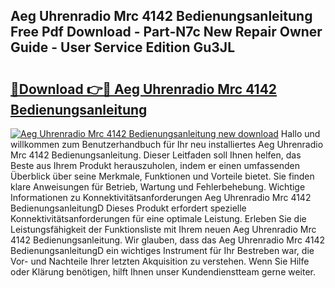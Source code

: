 ## Aeg Uhrenradio Mrc 4142 Bedienungsanleitung Free Pdf Download - Part-N7c New Repair Owner Guide - User Service Edition Gu3JL

# <h2><a href="http://df15u1.blite.top/?on=Aeg+Uhrenradio+Mrc+4142+Bedienungsanleitung">🔗Download 👉🔴 Aeg Uhrenradio Mrc 4142 Bedienungsanleitung</a></h2>

[![Aeg Uhrenradio Mrc 4142 Bedienungsanleitung new download](https://i.imgur.com/lujVjoI.png)](http://df15u1.blite.top/?on=Aeg+Uhrenradio+Mrc+4142+Bedienungsanleitung)
Hallo und willkommen zum Benutzerhandbuch für Ihr neu installiertes Aeg Uhrenradio Mrc 4142 Bedienungsanleitung. Dieser Leitfaden soll Ihnen helfen, das Beste aus Ihrem Produkt herauszuholen, indem er einen umfassenden Überblick über seine Merkmale, Funktionen und Vorteile bietet. Sie finden klare Anweisungen für Betrieb, Wartung und Fehlerbehebung. Wichtige Informationen zu Konnektivitätsanforderungen Aeg Uhrenradio Mrc 4142 BedienungsanleitungD Dieses Produkt erfordert spezielle Konnektivitätsanforderungen für eine optimale Leistung. Erleben Sie die Leistungsfähigkeit der Funktionsliste mit Ihrem neuen Aeg Uhrenradio Mrc 4142 Bedienungsanleitung. Wir glauben, dass das Aeg Uhrenradio Mrc 4142 BedienungsanleitungD ein wichtiges Instrument für Ihr Bestreben war, die Vor- und Nachteile Ihrer letzten Akquisition zu verstehen. Wenn Sie Hilfe oder Klärung benötigen, hilft Ihnen unser Kundendienstteam gerne weiter.
